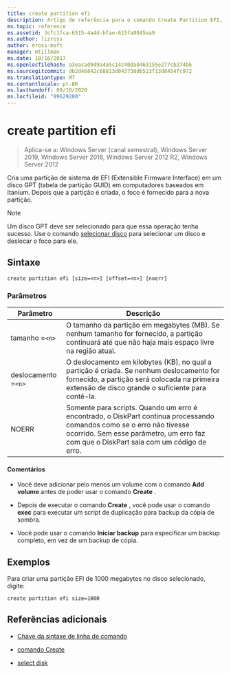 ```yaml
---
title: create partition efi
description: Artigo de referência para o comando Create Partition EFI, que cria uma partição de sistema de EFI (Extensible Firmware Interface) em um disco GPT (tabela de partição GUID) em computadores baseados em Itanium.
ms.topic: reference
ms.assetid: 3cfc1fca-6515-4a4d-bfae-615fa8045ea9
ms.author: lizross
author: eross-msft
manager: mtillman
ms.date: 10/16/2017
ms.openlocfilehash: a3eacad949a4a5c14c40da0469155e277cb274b6
ms.sourcegitcommit: db2d46842c68813d043738d6523f13d8454fc972
ms.translationtype: MT
ms.contentlocale: pt-BR
ms.lasthandoff: 09/10/2020
ms.locfileid: "89629200"
---
```

# <a name="create-partition-efi"></a>create partition efi

> Aplica-se a: Windows Server (canal semestral), Windows Server 2019, Windows Server 2016, Windows Server 2012 R2, Windows Server 2012

Cria uma partição de sistema de EFI (Extensible Firmware Interface) em um disco GPT (tabela de partição GUID) em computadores baseados em Itanium. Depois que a partição é criada, o foco é fornecido para a nova partição.

>[!NOTE]
> Um disco GPT deve ser selecionado para que essa operação tenha sucesso. Use o comando [selecionar disco](select-disk.md) para selecionar um disco e deslocar o foco para ele.

## <a name="syntax"></a>Sintaxe

```
create partition efi [size=<n>] [offset=<n>] [noerr]
```

### <a name="parameters"></a>Parâmetros

| Parâmetro | Descrição |
| --------- | ----------- |
| tamanho =`<n>` | O tamanho da partição em megabytes (MB). Se nenhum tamanho for fornecido, a partição continuará até que não haja mais espaço livre na região atual. |
| deslocamento =`<n>` | O deslocamento em kilobytes (KB), no qual a partição é criada. Se nenhum deslocamento for fornecido, a partição será colocada na primeira extensão de disco grande o suficiente para contê-la. |
| NOERR | Somente para scripts. Quando um erro é encontrado, o DiskPart continua processando comandos como se o erro não tivesse ocorrido. Sem esse parâmetro, um erro faz com que o DiskPart saia com um código de erro. |

#### <a name="remarks"></a>Comentários

- Você deve adicionar pelo menos um volume com o comando **Add volume** antes de poder usar o comando **Create** .

- Depois de executar o comando **Create** , você pode usar o comando **exec** para executar um script de duplicação para backup da cópia de sombra.

- Você pode usar o comando **Iniciar backup** para especificar um backup completo, em vez de um backup de cópia.

## <a name="examples"></a>Exemplos

Para criar uma partição EFI de 1000 megabytes no disco selecionado, digite:

```
create partition efi size=1000
```

## <a name="additional-references"></a>Referências adicionais

- [Chave da sintaxe de linha de comando](command-line-syntax-key.md)

- [comando Create](create.md)

- [select disk](select-disk.md)
